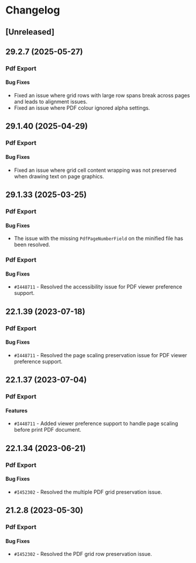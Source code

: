# Changelog

## [Unreleased]

## 29.2.7 (2025-05-27)

### Pdf Export

#### Bug Fixes

- Fixed an issue where grid rows with large row spans break across pages and leads to alignment issues.
- Fixed an issue where PDF colour ignored alpha settings.

## 29.1.40 (2025-04-29)

### Pdf Export

#### Bug Fixes

- Fixed an issue where grid cell content wrapping was not preserved when drawing text on page graphics.

## 29.1.33 (2025-03-25)

### Pdf Export

#### Bug Fixes

- The issue with the missing `PdfPageNumberField` on the minified file has been resolved.

### Pdf Export

#### Bug Fixes

- `#I448711` - Resolved the accessibility issue for PDF viewer preference support.

## 22.1.39 (2023-07-18)

### Pdf Export

#### Bug Fixes

- `#I448711` - Resolved the page scaling preservation issue for PDF viewer preference support.

## 22.1.37 (2023-07-04)

### Pdf Export

#### Features

- `#I448711` - Added viewer preference support to handle page scaling before print PDF document.

## 22.1.34 (2023-06-21)

### Pdf Export

#### Bug Fixes

- `#I452302` - Resolved the multiple PDF grid preservation issue.

## 21.2.8 (2023-05-30)

### Pdf Export

#### Bug Fixes

- `#I452302` - Resolved the PDF grid row preservation issue.